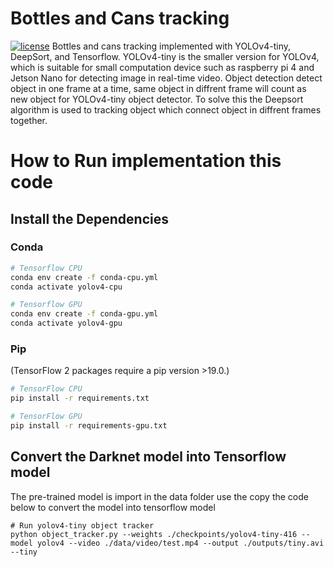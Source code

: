 # Bottles and Cans tracking
[![license](https://img.shields.io/github/license/mashape/apistatus.svg)](LICENSE)
Bottles and cans tracking implemented with YOLOv4-tiny, DeepSort, and Tensorflow. YOLOv4-tiny is the smaller version for YOLOv4, which is suitable for 
small computation device such as raspberry pi 4 and Jetson Nano for detecting image in real-time video. Object detection detect object in one frame at a time, 
same object in diffrent frame will count as new object for YOLOv4-tiny object detector. To solve this the Deepsort algorithm is used to tracking object which connect
object in diffrent frames together.

# How to Run implementation this code

## Install the Dependencies

### Conda
```bash
# Tensorflow CPU
conda env create -f conda-cpu.yml
conda activate yolov4-cpu

# Tensorflow GPU
conda env create -f conda-gpu.yml
conda activate yolov4-gpu
```
### Pip
(TensorFlow 2 packages require a pip version >19.0.)
```bash
# TensorFlow CPU
pip install -r requirements.txt

# TensorFlow GPU
pip install -r requirements-gpu.txt
```
## Convert the Darknet model into Tensorflow model
The pre-trained model is import in the data folder use the copy the code below to convert the model into tensorflow model 
```
# Run yolov4-tiny object tracker
python object_tracker.py --weights ./checkpoints/yolov4-tiny-416 --model yolov4 --video ./data/video/test.mp4 --output ./outputs/tiny.avi --tiny
```
